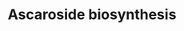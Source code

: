 ---
annotations:
- id: PW:0001316
  parent: classic metabolic pathway
  type: Pathway Ontology
  value: ascaroside biosynthetic pathway
- id: PW:0000010
  parent: classic metabolic pathway
  type: Pathway Ontology
  value: lipid metabolic pathway
authors:
- Kyook
- MaintBot
- Christine Chichester
- Mkutmon
- AlexanderPico
- Eweitz
description: A proposed role of peroxisomal beta-oxidation enzymes in ascaroside biosynthesis
  in C. elegans.  Ascarosides are small-molecule pheromones that play a role in dauer
  formation, mating attraction, and social feeding behaviors.
last-edited: 2021-05-24
organisms:
- Caenorhabditis elegans
redirect_from:
- /index.php/Pathway:WP2224
- /instance/WP2224
- /instance/WP2224_r118113
revision: r118113
schema-jsonld:
- '@context': https://schema.org/
  '@id': https://wikipathways.github.io/pathways/WP2224.html
  '@type': Dataset
  creator:
    '@type': Organization
    name: WikiPathways
  description: A proposed role of peroxisomal beta-oxidation enzymes in ascaroside
    biosynthesis in C. elegans.  Ascarosides are small-molecule pheromones that play
    a role in dauer formation, mating attraction, and social feeding behaviors.
  keywords:
  - DAF-22
  - DHS-28
  - MAOC-1
  - acox-1
  license: CC0
  name: Ascaroside biosynthesis
seo: CreativeWork
title: Ascaroside biosynthesis
wpid: WP2224
---